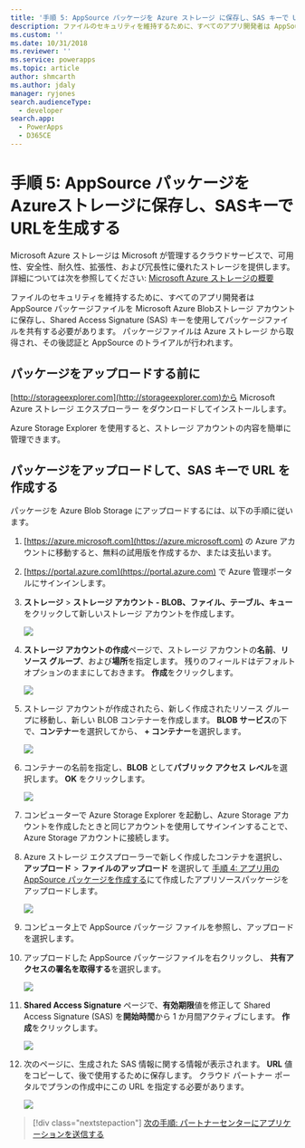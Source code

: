 ```yaml
---
title: '手順 5: AppSource パッケージを Azure ストレージ に保存し、SAS キーで URL を生成する (Common Data Service) | Microsoft Docs'
description: ファイルのセキュリティを維持するために、すべてのアプリ開発者は AppSource パッケージファイルを Microsoft Azure Blobストレージ アカウントに保存し、Shared Access Signature (SAS) キーを使用してパッケージファイルを共有する必要があります。 パッケージファイルは Azure ストレージ から取得され、その後認証と AppSource のトライアルが行われます。
ms.custom: ''
ms.date: 10/31/2018
ms.reviewer: ''
ms.service: powerapps
ms.topic: article
author: shmcarth
ms.author: jdaly
manager: ryjones
search.audienceType:
  - developer
search.app:
  - PowerApps
  - D365CE
---
```

# <a name="step-5-store-your-appsource-package-on-azure-storage-and-generate-a-url-with-sas-key"></a>手順 5: AppSource パッケージをAzureストレージに保存し、SASキーでURLを生成する

Microsoft Azure ストレージは Microsoft が管理するクラウドサービスで、可用性、安全性、耐久性、拡張性、および冗長性に優れたストレージを提供します。 詳細については次を参照してください: [Microsoft Azure ストレージの概要](https://docs.microsoft.com/azure/storage/common/storage-introduction)

ファイルのセキュリティを維持するために、すべてのアプリ開発者は AppSource パッケージファイルを Microsoft Azure Blobストレージ アカウントに保存し、Shared Access Signature (SAS) キーを使用してパッケージファイルを共有する必要があります。 パッケージファイルは Azure ストレージ から取得され、その後認証と AppSource のトライアルが行われます。

## <a name="before-you-upload-your-package"></a>パッケージをアップロードする前に

[http://storageexplorer.com](http://storageexplorer.com)から Microsoft Azure ストレージ エクスプローラー をダウンロードしてインストールします。

Azure Storage Explorer を使用すると、ストレージ アカウントの内容を簡単に管理できます。

## <a name="upload-your-package-and-generate-a-url-with-sas-key"></a>パッケージをアップロードして、SAS キーで URL を作成する

パッケージを Azure Blob Storage にアップロードするには、以下の手順に従います。

1. [https://azure.microsoft.com](https://azure.microsoft.com) の Azure アカウントに移動すると、無料の試用版を作成するか、または支払います。
2. [https://portal.azure.com](https://portal.azure.com) で Azure 管理ポータルにサインインします。
3. **ストレージ** > **ストレージ アカウント - BLOB、ファイル、テーブル、キュー**をクリックして新しいストレージ アカウントを作成します。
    
   ![](media/appsource-storageaccount-pic1.png)

4. **ストレージ アカウントの作成**ページで、ストレージ アカウントの**名前**、**リソース グループ**、および**場所**を指定します。 残りのフィールドはデフォルト オプションのままにしておきます。 **作成**をクリックします。 

   ![](media/appsource-storageaccount-pic2.png)
 
  
5. ストレージ アカウントが作成されたら、新しく作成されたリソース グループに移動し、新しい BLOB コンテナーを作成します。 **BLOB サービス**の下で、**コンテナー**を選択してから、 **+ コンテナー**を選択します。

   ![](media/appsource-storageaccount-pic3.png)

6. コンテナーの名前を指定し、**BLOB** として**パブリック アクセス レベル**を選択します。 **OK** をクリックします。

   ![](media/appsource-storageaccount-pic4.png)

7. コンピューターで Azure Storage Explorer を起動し、Azure Storage アカウントを作成したときと同じアカウントを使用してサインインすることで、Azure Storage アカウントに接続します。

8. Azure ストレージ エクスプローラーで新しく作成したコンテナを選択し、 **アップロード** > **ファイルのアップロード** を選択して [手順 4: アプリ用の AppSource パッケージを作成する](create-package-app-appsource.md)にて作成したアプリソースパッケージをアップロードします。 

   ![](media/appsource-storageaccount-pic5.png)

9. コンピュータ上で AppSource パッケージ ファイルを参照し、アップロードを選択します。

10. アップロードした AppSource パッケージファイルを右クリックし、 **共有アクセスの署名を取得する**を選択します。

    ![](media/appsource-storageaccount-pic6.png)

11. **Shared Access Signature** ページで、**有効期限**値を修正して Shared Access Signature (SAS) を**開始時間**から 1 か月間アクティブにします。 **作成**をクリックします。

    ![](media/appsource-storageaccount-pic7.png)

12. 次のページに、生成された SAS 情報に関する情報が表示されます。 **URL** 値をコピーして、後で使用するために保存します。 クラウド パートナー ポータルでプランの作成中にこの URL を指定する必要があります。

    ![](media/appsource-storageaccount-pic8.png)


> [!div class="nextstepaction"]
> [次の手順: パートナーセンターにアプリケーションを送信する](next-steps-submit-app-cloud-partner-portal.md)